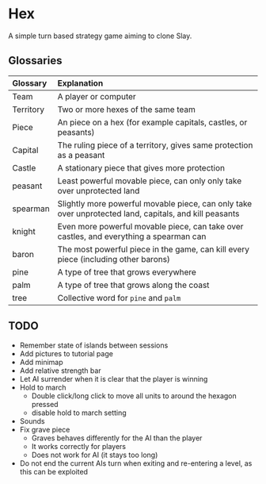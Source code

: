 # Hex

A simple turn based strategy game aiming to clone Slay.

## Glossaries

| Glossary  | Explanation                                                                                            |
| :-------- | :----------------------------------------------------------------------------------------------------- |
| Team      | A player or computer                                                                                   |
| Territory | Two or more hexes of the same team                                                                     |
| Piece     | An piece on a hex (for example capitals, castles, or peasants)                                         |
| Capital   | The ruling piece of a territory, gives same protection as a peasant                                    |
| Castle    | A stationary piece that gives more protection                                                          |
| peasant   | Least powerful movable piece, can only only take over unprotected land                                 |
| spearman  | Slightly more powerful movable piece, can only take over unprotected land, capitals, and kill peasants |
| knight    | Even more powerful movable piece, can take over castles, and everything a spearman can                 |
| baron     | The most powerful piece in the game, can kill every piece (including other barons)                     |
| pine      | A type of tree that grows everywhere                                                                   |
| palm      | A type of tree that grows along the coast                                                              |
| tree      | Collective word for `pine` and `palm`                                                                  |

## TODO

* Remember state of islands between sessions
* Add pictures to tutorial page
* Add minimap
* Add relative strength bar
* Let AI surrender when it is clear that the player is winning
* Hold to march
    * Double click/long click to move all units to around the hexagon pressed
    * disable hold to march setting
* Sounds
* Fix grave piece
    * Graves behaves differently for the AI than the player
    * It works correctly for players
    * Does not work for AI (it stays too long)
* Do not end the current AIs turn when exiting and re-entering a level, as this can be exploited
